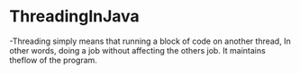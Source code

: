 # ThreadingInJava

-Threading simply means that running a block of code on another thread, In other words, doing a job without affecting the others job. It maintains theflow of the program.
